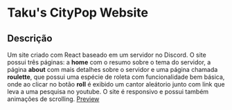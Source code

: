 # Taku's CityPop Website

## Descrição
Um site criado com React baseado em um servidor no Discord. O site possui três páginas: a **home** com o resumo sobre o tema do servidor, a página **about** com mais detalhes sobre o servidor e uma página chamada **roulette**, que possui uma espécie de roleta com funcionalidade bem básica, onde ao clicar no botão **roll** é exibido um cantor aleátorio junto com link que leva a uma pesquisa no youtube. O site é responsivo e possui também animações de scrolling.
 [Preview](https://takuleftcitypopserver.netlify.app/) 
